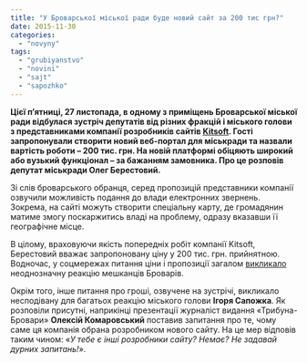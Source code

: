 ```yaml
---
title: "У Броварської міської ради буде новий сайт за 200 тис грн?"
date: 2015-11-30
categories: 
  - "novyny"
tags: 
  - "grubiyanstvo"
  - "novini"
  - "sajt"
  - "sapozhko"
---
```


**Цієї п’ятниці, 27 листопада, в одному з приміщень Броварської міської ради відбулася зустріч депутатів від різних фракцій і міського голови з представниками компанії розробників сайтів [Kitsoft](http://www.kitsoft.kiev.ua/). Гості запропонували створити новий веб-портал для міськради та назвали вартість роботи – 200 тис. грн. На новій платформі обіцяють широкий або вузький функціонал – за бажанням замовника. Про це розповів депутат міськради Олег Берестовий.**

Зі слів броварського обранця, серед пропозицій представники компанії озвучили можливість подання до влади електронних звернень. Зокрема, на сайті можуть створити спеціальну карту, де громадянин матиме змогу поскаржитись владі на проблему, одразу вказавши її географічне місце.

В цілому, враховуючи якість попередніх робіт компанії Kitsoft, Берестовий вважає запропоновану ціну у 200 тис. грн. прийнятною. Водночас, у соцмережах питання ціни і пропозиції загалом [викликало](https://www.facebook.com/groups/brovary/permalink/1142953662401265/) неоднозначну реакцію мешканців Броварів.

Окрім того, інше питання про гроші, озвучене на зустрічі, викликало несподівану для багатьох реакцію міського голови **Ігоря Сапожка**. Як розповіли присутні, наприкінці презентації журналіст видання «Трибуна-Бровари» **Олексій Комаровський** поставив запитання про те, чому саме ця компанія обрана розробником нового сайту. На це мер відповів таким чином: «_У тебе є інші розробники сайту? Немає? Не задавай дурних запитань!_».
